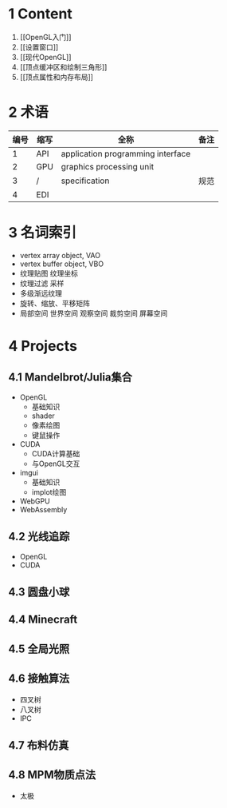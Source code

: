 # 1 Content
1. [[OpenGL入门]]
2. [[设置窗口]]
3. [[现代OpenGL]]
4. [[顶点缓冲区和绘制三角形]]
5. [[顶点属性和内存布局]]


# 2 术语
| 编号  | 缩写  | 全称                                | 备注  |
| --- | --- | --------------------------------- | --- |
| 1   | API | application programming interface |     |
| 2   | GPU | graphics processing unit          |     |
| 3   | /   | specification                     | 规范  |
| 4   | EDI |                                   |     |

# 3 名词索引
- vertex array object, VAO
- vertex buffer object, VBO
- 纹理贴图 纹理坐标
- 纹理过滤 采样
- 多级渐远纹理
- 旋转、缩放、平移矩阵
- 局部空间 世界空间 观察空间 裁剪空间 屏幕空间

# 4 Projects
## 4.1 Mandelbrot/Julia集合
- OpenGL
	- 基础知识
	- shader
	- 像素绘图
	- 键鼠操作
- CUDA
	- CUDA计算基础
	- 与OpenGL交互
- imgui
	- 基础知识
	- implot绘图
- WebGPU
- WebAssembly
## 4.2 光线追踪
- OpenGL
- CUDA
## 4.3 圆盘小球
## 4.4 Minecraft
## 4.5 全局光照
## 4.6 接触算法
- 四叉树
- 八叉树
- IPC
## 4.7 布料仿真
## 4.8 MPM物质点法
- 太极